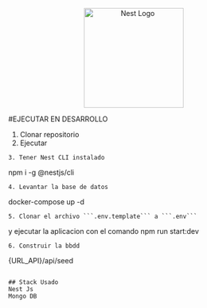 <p align="center">
  <a href="http://nestjs.com/" target="blank"><img src="https://nestjs.com/img/logo-small.svg" width="200" alt="Nest Logo" /></a>
</p>

#EJECUTAR EN DESARROLLO
1. Clonar repositorio
2. Ejecutar
```
3. Tener Nest CLI instalado
```
npm i -g @nestjs/cli
```
4. Levantar la base de datos
```
docker-compose up -d
```
5. Clonar el archivo ```.env.template``` a ```.env```
```
y ejecutar la aplicacion con el comando npm run start:dev
```
6. Construir la bbdd
```
{URL_API}/api/seed
```

## Stack Usado
Nest Js
Mongo DB